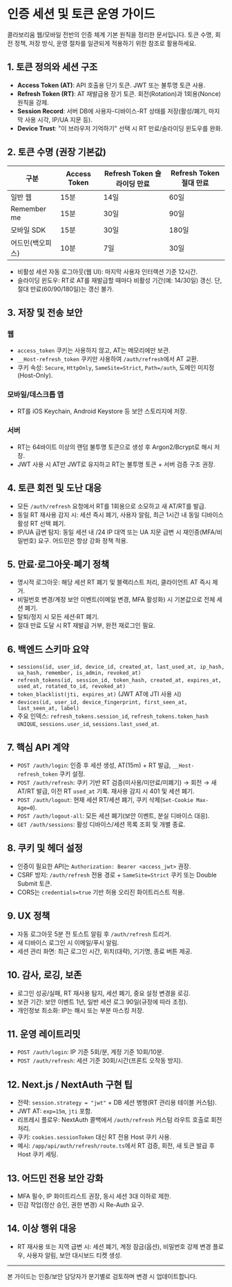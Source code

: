 # 인증 세션 및 토큰 운영 가이드

콜라보리움 웹/모바일 전반의 인증 체계 기본 원칙을 정리한 문서입니다. 토큰 수명, 회전 정책, 저장 방식, 운영 절차를 일관되게 적용하기 위한 참조로 활용하세요.

## 1. 토큰 정의와 세션 구조
- **Access Token (AT)**: API 호출용 단기 토큰. JWT 또는 불투명 토큰 사용.
- **Refresh Token (RT)**: AT 재발급용 장기 토큰. 회전(Rotation)과 1회용(Nonce) 원칙을 강제.
- **Session Record**: 서버 DB에 사용자-디바이스-RT 상태를 저장(활성/폐기, 마지막 사용 시각, IP/UA 지문 등).
- **Device Trust**: "이 브라우저 기억하기" 선택 시 RT 만료/슬라이딩 윈도우를 완화.

## 2. 토큰 수명 (권장 기본값)
| 구분 | Access Token | Refresh Token 슬라이딩 만료 | Refresh Token 절대 만료 |
| --- | --- | --- | --- |
| 일반 웹 | 15분 | 14일 | 60일 |
| Remember me | 15분 | 30일 | 90일 |
| 모바일 SDK | 15분 | 30일 | 180일 |
| 어드민(백오피스) | 10분 | 7일 | 30일 |

- 비활성 세션 자동 로그아웃(웹 UI): 마지막 사용자 인터랙션 기준 12시간.
- 슬라이딩 윈도우: RT로 AT를 재발급할 때마다 비활성 기간(예: 14/30일) 갱신. 단, 절대 만료(60/90/180일)는 갱신 불가.

## 3. 저장 및 전송 보안
### 웹
- `access_token` 쿠키는 사용하지 않고, AT는 메모리에만 보관.
- `__Host-refresh_token` 쿠키만 사용하여 `/auth/refresh`에서 AT 교환.
- 쿠키 속성: `Secure`, `HttpOnly`, `SameSite=Strict`, `Path=/auth`, 도메인 미지정(Host-Only).

### 모바일/데스크톱 앱
- RT를 iOS Keychain, Android Keystore 등 보안 스토리지에 저장.

### 서버
- RT는 64바이트 이상의 랜덤 불투명 토큰으로 생성 후 Argon2/Bcrypt로 해시 저장.
- JWT 사용 시 AT만 JWT로 유지하고 RT는 불투명 토큰 + 서버 검증 구조 권장.

## 4. 토큰 회전 및 도난 대응
- 모든 `/auth/refresh` 요청에서 RT를 1회용으로 소모하고 새 AT/RT를 발급.
- 동일 RT 재사용 감지 시: 세션 즉시 폐기, 사용자 알림, 최근 1시간 내 동일 디바이스 활성 RT 선택 폐기.
- IP/UA 급변 탐지: 동일 세션 내 /24 IP 대역 또는 UA 지문 급변 시 재인증(MFA/비밀번호) 요구. 어드민은 항상 강화 정책 적용.

## 5. 만료·로그아웃·폐기 정책
- 명시적 로그아웃: 해당 세션 RT 폐기 및 블랙리스트 처리, 클라이언트 AT 즉시 제거.
- 비밀번호 변경/계정 보안 이벤트(이메일 변경, MFA 활성화) 시 기본값으로 전체 세션 폐기.
- 탈퇴/정지 시 모든 세션·RT 폐기.
- 절대 만료 도달 시 RT 재발급 거부, 완전 재로그인 필요.

## 6. 백엔드 스키마 요약
- `sessions(id, user_id, device_id, created_at, last_used_at, ip_hash, ua_hash, remember, is_admin, revoked_at)`
- `refresh_tokens(id, session_id, token_hash, created_at, expires_at, used_at, rotated_to_id, revoked_at)`
- `token_blacklist(jti, expires_at)` (JWT AT에 JTI 사용 시)
- `devices(id, user_id, device_fingerprint, first_seen_at, last_seen_at, label)`
- 주요 인덱스: `refresh_tokens.session_id`, `refresh_tokens.token_hash UNIQUE`, `sessions.user_id`, `sessions.last_used_at`.

## 7. 핵심 API 계약
- `POST /auth/login`: 인증 후 세션 생성, AT(15m) + RT 발급, `__Host-refresh_token` 쿠키 설정.
- `POST /auth/refresh`: 쿠키 기반 RT 검증(미사용/미만료/미폐기) → 회전 → 새 AT/RT 발급, 이전 RT `used_at` 기록. 재사용 감지 시 401 및 세션 폐기.
- `POST /auth/logout`: 현재 세션 RT/세션 폐기, 쿠키 삭제(`Set-Cookie Max-Age=0`).
- `POST /auth/logout-all`: 모든 세션 폐기(보안 이벤트, 분실 디바이스 대응).
- `GET /auth/sessions`: 활성 디바이스/세션 목록 조회 및 개별 종료.

## 8. 쿠키 및 헤더 설정
- 인증이 필요한 API는 `Authorization: Bearer <access_jwt>` 권장.
- CSRF 방지: `/auth/refresh` 전용 경로 + `SameSite=Strict` 쿠키 또는 Double Submit 토큰.
- CORS는 `credentials=true` 기반 허용 오리진 화이트리스트 적용.

## 9. UX 정책
- 자동 로그아웃 5분 전 토스트 알림 후 `/auth/refresh` 트리거.
- 새 디바이스 로그인 시 이메일/푸시 알림.
- 세션 관리 화면: 최근 로그인 시간, 위치(대략), 기기명, 종료 버튼 제공.

## 10. 감사, 로깅, 보존
- 로그인 성공/실패, RT 재사용 탐지, 세션 폐기, 중요 설정 변경을 로깅.
- 보관 기간: 보안 이벤트 1년, 일반 세션 로그 90일(규정에 따라 조정).
- 개인정보 최소화: IP는 해시 또는 부분 마스킹 저장.

## 11. 운영 레이트리밋
- `POST /auth/login`: IP 기준 5회/분, 계정 기준 10회/10분.
- `POST /auth/refresh`: 세션 기준 30회/시간(프론트 오작동 방지).

## 12. Next.js / NextAuth 구현 팁
- 전략: `session.strategy = "jwt"` + DB 세션 병행(RT 관리용 테이블 커스텀).
- JWT AT: `exp=15m`, `jti` 포함.
- 리프레시 플로우: NextAuth 콜백에서 `/auth/refresh` 커스텀 라우트 호출로 회전 처리.
- 쿠키: `cookies.sessionToken` 대신 RT 전용 Host 쿠키 사용.
- 예시: `/app/api/auth/refresh/route.ts`에서 RT 검증, 회전, 새 토큰 발급 후 Host 쿠키 세팅.

## 13. 어드민 전용 보안 강화
- MFA 필수, IP 화이트리스트 권장, 동시 세션 3대 이하로 제한.
- 민감 작업(정산 승인, 권한 변경) 시 Re-Auth 요구.

## 14. 이상 행위 대응
- RT 재사용 또는 지역 급변 시: 세션 폐기, 계정 잠금(옵션), 비밀번호 강제 변경 플로우, 사용자 알림, 보안 대시보드 티켓 생성.

---
본 가이드는 인증/보안 담당자가 분기별로 검토하며 변경 시 업데이트합니다.
